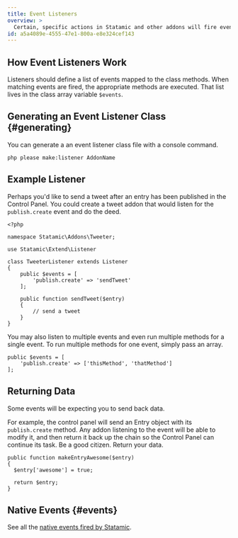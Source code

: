 ```yaml
---
title: Event Listeners
overview: >
  Certain, specific actions in Statamic and other addons will fire events that can be listening for, allowing for other actions to be scripted reactively That's just a fancy way of saying "When that happens, do this."
id: a5a4089e-4555-47e1-800a-e8e324cef143
---
```

## How Event Listeners Work

Listeners should define a list of events mapped to the class methods. When matching events are fired, the appropriate methods are executed. That list lives in the class array variable `$events`.

## Generating an Event Listener Class {#generating}

You can generate a an event listener class file with a console command.

``` .language-console
php please make:listener AddonName
```

## Example Listener

Perhaps you'd like to send a tweet after an entry has been published in the Control Panel. You could create a tweet addon that would listen for the `publish.create` event and do the deed.

``` .language-php
<?php

namespace Statamic\Addons\Tweeter;

use Statamic\Extend\Listener

class TweeterListener extends Listener
{
    public $events = [
        'publish.create' => 'sendTweet'
    ];

    public function sendTweet($entry)
    {
        // send a tweet
    }
}
```

You may also listen to multiple events and even run multiple methods for a single event. To run multiple methods for one event, simply pass an array.

``` .language-php
public $events = [
    'publish.create' => ['thisMethod', 'thatMethod']
];
```

## Returning Data

Some events will be expecting you to send back data.

For example, the control panel will send an Entry object with its `publish.create` method. Any addon listening to the event will be able to modify it, and then return it back up the chain so the Control Panel can continue its task. Be a good citizen. Return your data.

``` .language-php
public function makeEntryAwesome($entry)
{
  $entry['awesome'] = true;

  return $entry;
}
```

## Native Events {#events}

See all the [native events fired by Statamic][events].

[events]: /addons/events
